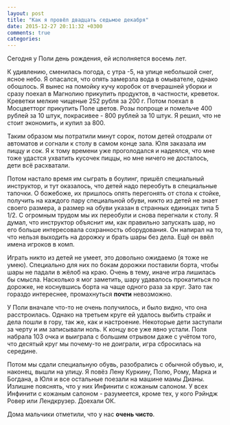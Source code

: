 ```yaml
---
layout: post
title: "Как я провёл двадцать седьмое декабря"
date: 2015-12-27 20:11:32 +0300
comments: true
categories: 
---
```

Сегодня у Поли день рождения, ей исполняется восемь лет.

К удивлению, сменилась погода, с утра -5, на улице небольшой снег, ясное небо. Я опасался, что опять замерзла вода в омывателе, однако обошлось. Я вынес на помойку кучу коробок от вчерашней уборки и сразу поехал в Магнолию прикупить продуктов, в частности, креветок. Креветки мелкие чищеные 252 рубля за 200 г. Потом поехал в Мосцветторг прикупить Поле цветов. Розы попроще и помельче 400 рублей за 10 штук, покрасивее - 800 рублей за 10 штук. Я решил, что не стоит экономить, и купил за 800.

Таким образом мы потратили минут сорок, потом детей отодрали от автоматов и согнали к столу в самом конце зала. Юля заказала им пиццу и сок. Я к тому времени уже проголодался и надеялся, что мне тоже удастся ухватить кусочек пиццы, но мне ничего не досталось, дети всё расхватали.

Потом настало время им сыграть в боулинг, пришёл специальный инструктор, и тут оказалось, что детей надо переобуть в специальные тапочки. О божебоже, их пришлось опять перегонять от стола к стойке, получить на каждого пару специальной обуви, никто из детей не знает своего размера, а размер на обуви указан в странных единицах типа 5 1/2. С огромным трудом мы их переобули и снова перегнали к столу. Я думал, что инструктор объяснит им, как правильно запускать шар, но его больше интересовала сохранность оборудования. Он напирал на то, что нельзя выходить на дорожку и брать шары без дела. Ещё он ввёл имена игроков в комп. 

Играть никто из детей не умеет, это довольно ожидаемо (я тоже не умею). Специально для них по бокам дорожки поставили борта, чтобы шары не падали в жёлоб на краю. Очень в тему, иначе игра лишилась бы смысла. Насколько я мог заметить, шару удавалось прокатиться по дорожке, не коснувшись борта на чаще одного раза за круг. Зато так гораздо интереснее, промахнуться **почти** невозможно.

У Поли вначале что-то не очень получилось, и было видно, что она расстроилась. Однако на третьем круге ей удалось выбить страйк и дела пошли в гору, так же, как и настроение. Некоторые дети заступали за черту и им записывали ноль. К концу все уже явно устали. Поля набрала 103 очка и выиграла с большим отрывом даже с учётом того, что десятый круг мы почему-то не доиграли, игра сбросилась на середине.

Потом мы сдали специальную обувь, разобрались с обычной обувью, и, наконец, вышли на улицу. Я повёз Лену Куркину, Полю, Рому, Марка и Богдана, а Юля и все остальные поезали на машине мамы Дианы. Излишне пояснять, что у них Инфинити с кожаным салоном. У всех Инфинити с кожаным салоном - разумеется, кроме тех, у кого Рэйндж Ровер или Лендкрузер. Доехали ОК.

Дома мальчики отметили, что у нас **очень чисто**.